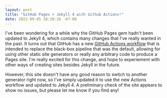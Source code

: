 ```yaml
---
layout: post
title: "GitHub Pages + Jekyll 4 with Github Actions!"
date: 2022-09-05 10:20:26 -07:00
---
```


I've been wondering for a while why the GitHub Pages gem hadn't been updated to Jekyll 4, which contains many
changes that I've really wanted in the past. It turns out that GitHub has a new [GitHub Actions workflow] that is
intended to replace the black-box pipeline that was the default, allowing for using other static site generators
or really any arbitrary code to produce a Pages site. I'm really excited for this change, and hope to experiement
with other ways of creating sites besides Jekyll in the future.

However, this site doesn't have any good reason to switch to another generator right now, so I've simply updated it to
use the new Actions workflow and updated to Jekyll 4. A preliminary check of the site appears to show no issues, but
please let me know if you find any!

[GitHub Actions workflow]: https://github.blog/2022-08-10-github-pages-now-uses-actions-by-default/
